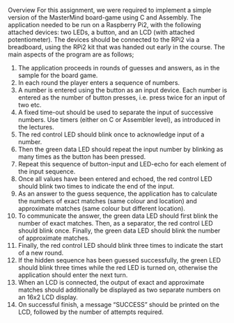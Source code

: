 Overview
For this assignment, we were required to implement a simple version of the MasterMind board-game using C and Assembly. The application needed to be run on a Raspberry Pi2, with the following attached devices: two LEDs, a button, and an LCD (with attached potentiometer). The devices should be connected to the RPi2 via a breadboard, using the RPi2 kit that was handed out early in the course. 
The main aspects of the program are as follows;

1.	The application proceeds in rounds of guesses and answers, as in the sample for the board game.
2.	In each round the player enters a sequence of numbers.
3.	A number is entered using the button as an input device. Each number is entered as the number of button presses, i.e. press twice for an input of two etc.
4.	A fixed time-out should be used to separate the input of successive numbers. Use timers (either on C or Assembler level), as introduced in the lectures.
5.	The red control LED should blink once to acknowledge input of a number.
6.	Then the green data LED should repeat the input number by blinking as many times as the button has been pressed.
7.	Repeat this sequence of button-input and LED-echo for each element of the input sequence.
8.	Once all values have been entered and echoed, the red control LED should blink two times to indicate the end of the input.
9.	As an answer to the guess sequence, the application has to calculate the numbers of exact matches (same colour and location) and approximate matches (same colour but different location).
10.	To communicate the answer, the green data LED should first blink the number of exact matches. Then, as a separator, the red control LED should blink once. Finally, the green data LED should blink the number of approximate matches.
11.	Finally, the red control LED should blink three times to indicate the start of a new round.
12.	If the hidden sequence has been guessed successfully, the green LED should blink three times while the red LED is turned on, otherwise the application should enter the next turn.
13.	When an LCD is connected, the output of exact and approximate matches should additionally be displayed as two separate numbers on an 16x2 LCD display.
14.	On successful finish, a message “SUCCESS” should be printed on the LCD, followed by the number of attempts required.


